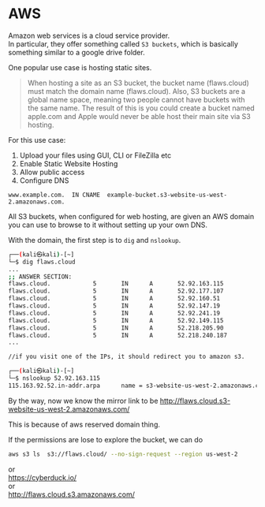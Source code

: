 # AWS

Amazon web services is a cloud service provider.  
In particular, they offer something called `S3 buckets`, which is basically something similar to a google drive folder.  

One popular use case is hosting static sites.  
> When hosting a site as an S3 bucket, the bucket name (flaws.cloud) must match the domain name (flaws.cloud). Also, S3 buckets are a global name space, meaning two people cannot have buckets with the same name. The result of this is you could create a bucket named apple.com and Apple would never be able host their main site via S3 hosting.

For this use case:
1. Upload your files using GUI, CLI or FileZilla etc
2. Enable Static Website Hosting
3. Allow public access
4. Configure DNS

```DNS
www.example.com.  IN CNAME  example-bucket.s3-website-us-west-2.amazonaws.com.
```

All S3 buckets, when configured for web hosting, are given an AWS domain you can use to browse to it without setting up your own DNS.  

With the domain, the first step is to `dig` and `nslookup`.  

```bash
┌──(kali㉿kali)-[~]
└─$ dig flaws.cloud    
...
;; ANSWER SECTION:
flaws.cloud.            5       IN      A       52.92.163.115
flaws.cloud.            5       IN      A       52.92.177.107
flaws.cloud.            5       IN      A       52.92.160.51
flaws.cloud.            5       IN      A       52.92.147.19
flaws.cloud.            5       IN      A       52.92.241.19
flaws.cloud.            5       IN      A       52.92.149.115
flaws.cloud.            5       IN      A       52.218.205.90
flaws.cloud.            5       IN      A       52.218.240.187
...

//if you visit one of the IPs, it should redirect you to amazon s3.

┌──(kali㉿kali)-[~]
└─$ nslookup 52.92.163.115
115.163.92.52.in-addr.arpa      name = s3-website-us-west-2.amazonaws.com
```

By the way, now we know the mirror link to be
http://flaws.cloud.s3-website-us-west-2.amazonaws.com/  

This is because of aws reserved domain thing.  

If the permissions are lose to explore the bucket, we can do  
```bash
aws s3 ls  s3://flaws.cloud/ --no-sign-request --region us-west-2
```
or  
https://cyberduck.io/  
or  
http://flaws.cloud.s3.amazonaws.com/